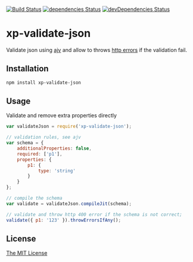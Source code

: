 [![Build Status](https://travis-ci.org/xploratics/xp-validate-json.svg)](https://travis-ci.org/xploratics/xp-validate-json)
[![dependencies Status](https://david-dm.org/xploratics/xp-validate-json/status.svg)](https://david-dm.org/xploratics/xp-validate-json)
[![devDependencies Status](https://david-dm.org/xploratics/xp-validate-json/dev-status.svg)](https://david-dm.org/xploratics/xp-validate-json?type=dev) 

# xp-validate-json
Validate json using [ajv](https://github.com/epoberezkin/ajv) and allow to 
throws [http errors](https://github.com/jshttp/http-errors) if the validation fail.

## Installation

```bash
npm install xp-validate-json
```

## Usage

Validate and remove extra properties directly

```js
var validateJson = require('xp-validate-json');

// validation rules, see ajv
var schema = {
    additionalProperties: false,
    required: ['p1'],
    properties: {
        p1: {
            type: 'string'
        }
    }
};

// compile the schema
var validate = validateJson.compileJit(schema);

// validate and throw http 400 error if the schema is not correct;
validate({ p1: '123' }).throwErrorsIfAny();
```


## License
[The MIT License](./License)